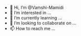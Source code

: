 - 👋 Hi, I’m @Vamshi-Mamidi
- 👀 I’m interested in ...
- 🌱 I’m currently learning ...
- 💞️ I’m looking to collaborate on ...
- 📫 How to reach me ...

<!---
Vamshi-Mamidi/Vamshi-Mamidi is a ✨ special ✨ repository because its `README.md` (this file) appears on your GitHub profile.
You can click the Preview link to take a look at your changes.
--->
